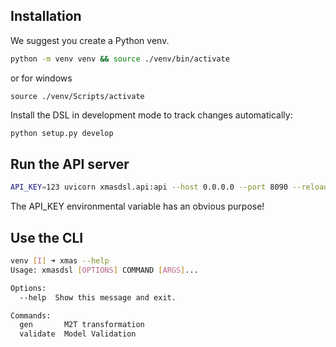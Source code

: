 ## Installation

We suggest you create a Python venv.

```bash
python -m venv venv && source ./venv/bin/activate
```

or for windows

```
source ./venv/Scripts/activate
```

Install the DSL in development mode to track changes automatically:

```bash
python setup.py develop
```

## Run the API server

```bash
API_KEY=123 uvicorn xmasdsl.api:api --host 0.0.0.0 --port 8090 --reload
```

The API_KEY environmental variable has an obvious purpose!

## Use the CLI

```bash
venv [I] ➜ xmas --help
Usage: xmasdsl [OPTIONS] COMMAND [ARGS]...

Options:
  --help  Show this message and exit.

Commands:
  gen       M2T transformation
  validate  Model Validation

```
